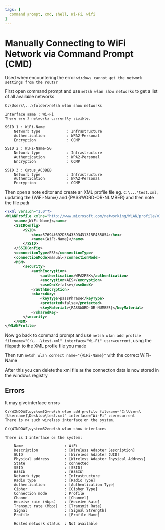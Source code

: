 ```yaml
---
tags: [
  command prompt, cmd, shell, Wi-Fi, wifi
]
---
```


# Manually Connecting to WiFi Network via Command Prompt (CMD)

Used when encountering the error `windows cannot get the network settings from the router`

First open command prompt and use `netsh wlan show networks` to get a list of all available networks

```
C:\Users\...\folder>netsh wlan show networks

Interface name : Wi-Fi
There are 3 networks currently visible.

SSID 1 : WiFi-Name
    Network type            : Infrastructure
    Authentication          : WPA2-Personal
    Encryption              : CCMP

SSID 2 : WiFi-Name-5G
    Network type            : Infrastructure
    Authentication          : WPA2-Personal
    Encryption              : CCMP

SSID 3 : Optus_AC3BEB
    Network type            : Infrastructure
    Authentication          : WPA2-Personal
    Encryption              : CCMP
```

Then open a note editor and create an XML profile file eg. `C:\...\test.xml`, updating the {WiFi-Name} and {PASSWORD-OR-NUMBER} and then note the file path

```xml
<?xml version="1.0"?>
<WLANProfile xmlns="http://www.microsoft.com/networking/WLAN/profile/v1">
    <name>{WiFi-Name}</name>
    <SSIDConfig>
        <SSID>
            <hex>576946692D3543393431315F455854</hex>
            <name>{WiFi-Name}</name>
        </SSID>
    </SSIDConfig>
    <connectionType>ESS</connectionType>
    <connectionMode>manual</connectionMode>
    <MSM>
        <security>
            <authEncryption>
                <authentication>WPA2PSK</authentication>
                <encryption>AES</encryption>
                <useOneX>false</useOneX>
            </authEncryption>
            <sharedKey>
                <keyType>passPhrase</keyType>
                <protected>false</protected>
                <keyMaterial>{PASSWORD-OR-NUMBER}</keyMaterial>
            </sharedKey>
        </security>
    </MSM>
</WLANProfile>

```

Now go back to command prompt and use `netsh wlan add profile filename="C:\...\test.xml" interface="Wi-Fi" user=current`, using the filepath to the XML profile file you made

Then run `netsh wlan connect name="{WiFi-Name}"` with the correct WiFi-Name

After this you can delete the xml file as the connection data is now stored in the windows registry


## Errors

It may give interface errors

```
C:\WINDOWS\system32>netsh wlan add profile filename="C:\Users\[Username]\Desktop\test.xml" interface="Wi-Fi" user=current
There is no such wireless interface on the system.

C:\WINDOWS\system32>netsh wlan show interfaces

There is 1 interface on the system:

    Name                   : WiFi
    Description            : [Wireless Adapter Description]
    GUID                   : [Wireless Adapter GUID]
    Physical address       : [Wireless Adapter Physical Address]
    State                  : connected
    SSID                   : [SSID]
    BSSID                  : [BSSID]
    Network type           : Infrastructure
    Radio type             : [Radio Type]
    Authentication         : [Authentication Type]
    Cipher                 : [Cipher Type]
    Connection mode        : Profile
    Channel                : [Channel]
    Receive rate (Mbps)    : [Receive Rate]
    Transmit rate (Mbps)   : [Transmit Rate]
    Signal                 : [Signal Strength]
    Profile                : [Profile Name]

    Hosted network status  : Not available

```
